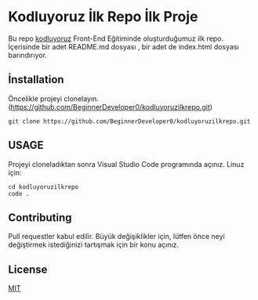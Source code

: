# Kodluyoruz İlk Repo İlk Proje
Bu repo [kodluyoruz](kodluyoruz.org) Front-End Eğitiminde oluşturduğumuz ilk repo. İçerisinde bir adet README.md dosyası , bir adet de index.html dosyası barındırıyor.
## İnstallation
Öncelikle projeyi clonelayın. (https://github.com/BeginnerDeveloper0/kodluyoruzilkrepo.git)
```
git clone https://github.com/BeginnerDeveloper0/kodluyoruzilkrepo.git
```
## USAGE
Projeyi cloneladıktan sonra Visual Studio Code programında açınız.
Linuz için:
```
cd kodluyoruzilkrepo
code .
```
## Contributing
Pull requestler kabul edilir. Büyük değişiklikler için, lütfen önce neyi değiştirmek istediğinizi tartışmak için bir konu açınız.
## License
[MIT](https://choosealicense.com/licenses/mit/)

